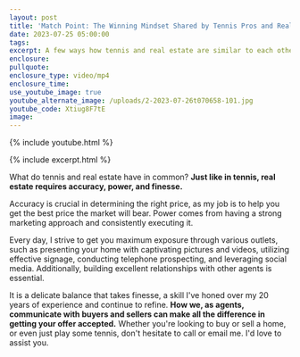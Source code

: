 ```yaml
---
layout: post
title: 'Match Point: The Winning Mindset Shared by Tennis Pros and Realtors'
date: 2023-07-25 05:00:00
tags:
excerpt: A few ways how tennis and real estate are similar to each other.
enclosure:
pullquote:
enclosure_type: video/mp4
enclosure_time:
use_youtube_image: true
youtube_alternate_image: /uploads/2-2023-07-26t070658-101.jpg
youtube_code: Xtiug8F7tE
image:
---
```

{% include youtube.html %}

{% include excerpt.html %}

What do tennis and real estate have in common? **Just like in tennis, real estate requires accuracy, power, and finesse.&nbsp;**

Accuracy is crucial in determining the right price, as my job is to help you get the best price the market will bear. Power comes from having a strong marketing approach and consistently executing it.&nbsp;

Every day, I strive to get you maximum exposure through various outlets, such as presenting your home with captivating pictures and videos, utilizing effective signage, conducting telephone prospecting, and leveraging social media. Additionally, building excellent relationships with other agents is essential.

It is a delicate balance that takes finesse, a skill I've honed over my 20 years of experience and continue to refine. **How we, as agents, communicate with buyers and sellers can make all the difference in getting your offer accepted.** Whether you're looking to buy or sell a home, or even just play some tennis, don't hesitate to call or email me. I'd love to assist you.